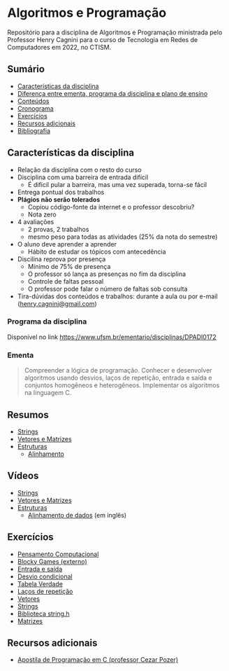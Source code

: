 # Algoritmos e Programação

Repositório para a disciplina de Algoritmos e Programação ministrada pelo Professor Henry Cagnini para o curso de 
Tecnologia em Redes de Computadores em 2022, no CTISM.

## Sumário

* [Características da disciplina](#características-da-disciplina)
* [Diferença entre ementa, programa da disciplina e plano de ensino](#diferença-entre-ementa-programa-da-disciplina-e-plano-de-ensino)
* [Conteúdos](#conteúdos)
* [Cronograma](#cronograma)
* [Exercícios](#exercícios)
* [Recursos adicionais](#recursos-adicionais)
* [Bibliografia](#bibliografia)

## Características da disciplina

* Relação da disciplina com o resto do curso
* Disciplina com uma barreira de entrada difícil
    * É difícil pular a barreira, mas uma vez superada, torna-se fácil
* Entrega pontual dos trabalhos
* **Plágios não serão tolerados**
    * Copiou código-fonte da internet e o professor descobriu? 
    * Nota zero
* 4 avaliações
    * 2 provas, 2 trabalhos
    * mesmo peso para todas as atividades (25% da nota do semestre)
* O aluno deve aprender a aprender
    * Hábito de estudar os tópicos com antecedência
* Discilina reprova por presença
    * Mínimo de 75% de presença
    * O professor só lança as presenças no fim da disciplina
    * Controle de faltas pessoal
    * O professor pode falar o número de faltas sob consulta
* Tira-dúvidas dos conteúdos e trabalhos: durante a aula ou por e-mail (henry.cagnini@gmail.com)

### Programa da disciplina

Disponível no link https://www.ufsm.br/ementario/disciplinas/DPADI0172

### Ementa

> Compreender a lógica de programação. Conhecer e desenvolver algoritmos usando desvios, laços de repetição, entrada 
e saída e conjuntos homogêneos e heterogêneos. Implementar os algoritmos na linguagem C.

## Resumos

* [Strings](resumos/strings.md)
* [Vetores e Matrizes](resumos/vetores_e_matrizes.md)
* [Estruturas](resumos/estruturas.md)
  * [Alinhamento](resumos/alinhamento.md)

## Vídeos

* [Strings](https://youtu.be/dO-F8HD2zhg)
* [Vetores e Matrizes](https://youtu.be/se-2_zh7ePE)
* [Estruturas](https://youtu.be/4AJnGC3LEjs)
  * [Alinhamento de dados](https://www.youtube.com/watch?v=TtAsN0ptKcw) (em inglês)


## Exercícios

* [Pensamento Computacional](exercícios/pensamento_computacional_1.md)
* [Blocky Games (externo)](https://blockly-games.appspot.com/)
* [Entrada e saída](exercícios/entrada_e_saida.md)
* [Desvio condicional](exercícios/desvio_condicional.md)
* [Tabela Verdade](https://github.com/CTISM-Prof-Henry/c_exercises_list_1/)
* [Laços de repetição](exercícios/laços.md)
* [Vetores](exercícios/vetores.md)
* [Strings](exercícios/strings.md)
* [Biblioteca string.h](exercícios/biblioteca_string.md)
* [Matrizes](exercícios/matrizes.md)

## Recursos adicionais

* [Apostila de Programação em C (professor Cezar Pozer)](http://www-usr.inf.ufsm.br/~pozzer/disciplinas/la.rar)

